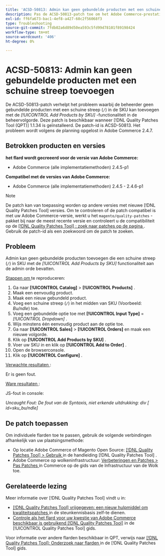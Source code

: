 ```yaml
---
title: 'ACSD-50813: Admin kan geen gebundelde producten met een schuine streep toevoegen'
description: Pas de ACSD-50813-patch toe om het Adobe Commerce-prestatieprobleem op te lossen waarbij de beheerder geen gebundelde producten met een schuine streep (&grave;/&grave;) in de SKU kan toevoegen met de functie *Producten door SKU* toevoegen aan de beheervolgorde.
exl-id: ff6fa673-bac1-4ef8-a427-60c2f56068f3
type: Troubleshooting
source-git-commit: 7fdb02a6d89d50ea593c5fd99d78101f89198424
workflow-type: tm+mt
source-wordcount: '406'
ht-degree: 0%

---
```


# ACSD-50813: Admin kan geen gebundelde producten met een schuine streep toevoegen

De ACSD-50813-patch verhelpt het probleem waarbij de beheerder geen gebundelde producten met een schuine streep (`/`) in de SKU kan toevoegen met de *[!UICONTROL Add Products by SKU]* -functionaliteit in de beheervolgorde. Deze patch is beschikbaar wanneer [!DNL Quality Patches Tool (QPT)] 1.1.34 is geïnstalleerd. De patch-id is ACSD-50813. Het probleem wordt volgens de planning opgelost in Adobe Commerce 2.4.7.

## Betrokken producten en versies

**het flard wordt gecreeerd voor de versie van Adobe Commerce:**

* Adobe Commerce (alle implementatiemethoden) 2.4.5-p1

**Compatibel met de versies van Adobe Commerce:**

* Adobe Commerce (alle implementatiemethoden) 2.4.5 - 2.4.6-p1

>[!NOTE]
>
>De patch kan van toepassing worden op andere versies met nieuwe [!DNL Quality Patches Tool] versies. Om te controleren of de patch compatibel is met uw Adobe Commerce-versie, werkt u het `magento/quality-patches` -pakket bij naar de meest recente versie en controleert u de compatibiliteit op de [[!DNL Quality Patches Tool] : zoek naar patches op de pagina ](https://experienceleague.adobe.com/tools/commerce-quality-patches/index.html?lang=nl-NL) . Gebruik de patch-id als een zoekwoord om de patch te zoeken.

## Probleem

Admin kan geen gebundelde producten toevoegen die een schuine streep (`/`) in SKU met de *[!UICONTROL Add Products by SKU]* functionaliteit aan de admin orde bevatten.

<u> Stappen om </u> te reproduceren:

1. Ga naar **[!UICONTROL Catalog]** > **[!UICONTROL Products]** .
1. Maak een eenvoudig product.
1. Maak een nieuw gebundeld product.
1. Voeg een schuine streep (`/`) in het midden van SKU (Voorbeeld: *Bu/ndle*) toe.
1. Voeg een gebundelde optie toe met **[!UICONTROL Input Type]** = *[!UICONTROL Dropdown]* .
1. Wijs minstens één eenvoudig product aan de optie toe.
1. Ga naar **[!UICONTROL Sales]** > **[!UICONTROL Orders]** en maak een nieuwe volgorde.
1. Klik op **[!UICONTROL Add Products by SKU]** .
1. Voer uw SKU in en klik op **[!UICONTROL Add to Order]** .
1. Open de browserconsole.
1. Klik op **[!UICONTROL Configure]** .

<u> Verwachte resultaten </u>:

Er is geen fout.

<u> Ware resultaten </u>:

JS-fout in console:

*Uncaught Fout: De fout van de Syntaxis, niet erkende uitdrukking: div [ id=sku_bu/ndle]*

## De patch toepassen

Om individuele flarden toe te passen, gebruik de volgende verbindingen afhankelijk van uw plaatsingsmethode:

* Op locatie Adobe Commerce of Magento Open Source: [[!DNL Quality Patches Tool] > Gebruik ](/help/tools/quality-patches-tool/usage.md) in de handleiding [!DNL Quality Patches Tool] .
* Adobe Commerce op wolkeninfrastructuur: [ Verbeteringen en Patches > Pas Patches ](https://experienceleague.adobe.com/docs/commerce-cloud-service/user-guide/develop/upgrade/apply-patches.html?lang=nl-NL) in Commerce op de gids van de Infrastructuur van de Wolk toe.

## Gerelateerde lezing

Meer informatie over [!DNL Quality Patches Tool] vindt u in:

* [[!DNL Quality Patches Tool]  vrijgegeven: een nieuw hulpmiddel om kwaliteitspatches ](https://experienceleague.adobe.com/nl/docs/commerce-operations/tools/quality-patches-tool/quality-patches-tool-to-self-serve-quality-patches) in de steunkennisbasis zelf-te dienen.
* [ Controle als het flard voor uw kwestie van Adobe Commerce beschikbaar is gebruikend  [!DNL Quality Patches Tool]](/help/tools/quality-patches-tool/patches-available-in-qpt/check-patch-for-magento-issue-with-magento-quality-patches.md) in de [!UICONTROL Quality Patches Tool] gids.


Voor informatie over andere flarden beschikbaar in QPT, verwijs naar [[!DNL Quality Patches Tool]: Onderzoek naar flarden ](https://experienceleague.adobe.com/tools/commerce-quality-patches/index.html?lang=nl-NL) in de [!DNL Quality Patches Tool] gids.

